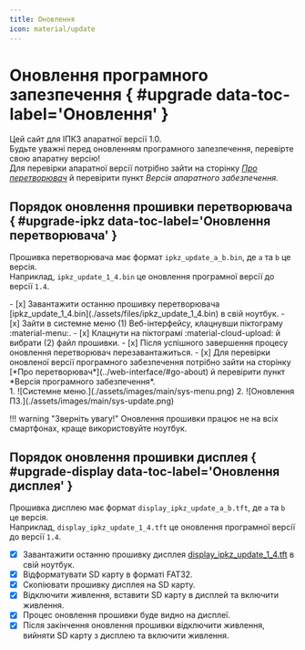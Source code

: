 ```yaml
---
title: Оновлення
icon: material/update
---
```


# Оновлення програмного запезпечення { #upgrade data-toc-label='Оновлення' }

Цей сайт для ІПКЗ апаратної версії 1.0.   
Будьте уважні перед оновленням програмного запезпечення, перевірте свою апаратну версію!   
Для перевірки  апаратної версії потрібно зайти на сторінку [*Про перетворювач*](../web-interface/#go-about) й перевірити пункт *Версія апаратного забезпечення*.

## Порядок оновлення прошивки перетворювача { #upgrade-ipkz data-toc-label='Оновлення перетворювача' }

Прошивка перетворювача має формат `ipkz_update_a_b.bin`, де `a` та `b` це версія.   
Наприклад, `ipkz_update_1_4.bin` це оновлення програмної версії до версії `1.4`.

<div class="annotate" markdown>
- [x] Завантажити останню прошивку перетворювача [ipkz_update_1_4.bin](./assets/files/ipkz_update_1_4.bin) в свій ноутбук.
- [x] Зайти в системне меню (1) Веб-інтерфейсу, клацнувши піктограму :material-menu:.
- [x] Клацнути на піктограмі :material-cloud-upload: й вибрати (2) файл прошивки.
- [x] Після успішного завершення процесу оновлення перетворювач перезавантажиться.
- [x] Для перевірки оновленої версії програмного забезпечення потрібно зайти на сторінку [*Про перетворювач*](../web-interface/#go-about) й перевірити пункт *Версія програмного забезпечення*.
</div>
1. ![Системне меню.](./assets/images/main/sys-menu.png)
2. ![Оновлення ПЗ.](./assets/images/main/sys-update.png)

!!! warning "Зверніть увагу!"
    Оновлення прошивки працює не на всіх смартфонах, краще використовуйте ноутбук.

## Порядок оновлення прошивки дисплея { #upgrade-display data-toc-label='Оновлення дисплея' }

Прошивка дисплею має формат `display_ipkz_update_a_b.tft`, де `a` та `b` це версія.   
Наприклад, `display_ipkz_update_1_4.tft` це оновлення програмної версії до версії `1.4`.

- [x] Завантажити останню прошивку дисплея  [display_ipkz_update_1_4.tft](./assets/files/display_ipkz_update_1_4.tft) в свій ноутбук.
- [x] Відформатувати SD карту в форматі FAT32.
- [x] Скопіювати прошивку дисплея на SD карту.
- [x] Відключити живлення, вставити SD карту в дисплей та включити живлення.
- [x] Процес оновлення прошивки буде видно на дисплеї.
- [x] Після закінчення оновлення прошивки відключити живлення, вийняти SD карту з дисплею та включити живлення.
